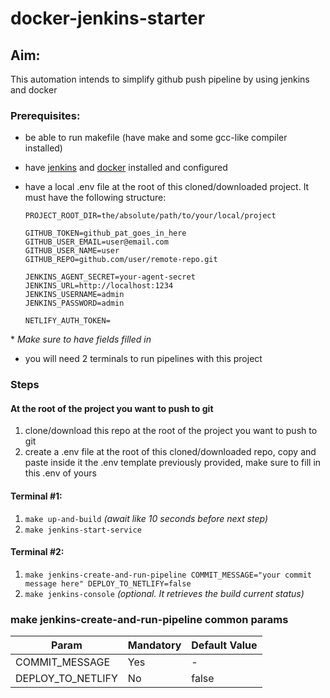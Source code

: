 # docker-jenkins-starter

## Aim:
This automation intends to simplify github push pipeline by using jenkins and docker 

### Prerequisites:

- be able to run makefile (have make and some gcc-like compiler installed)
- have [jenkins](https://www.jenkins.io/) and [docker](https://www.docker.com/) installed and configured
- have a local .env file at the root of this cloned/downloaded project. It must have the following structure:

  ```
  PROJECT_ROOT_DIR=the/absolute/path/to/your/local/project

  GITHUB_TOKEN=github_pat_goes_in_here
  GITHUB_USER_EMAIL=user@email.com
  GITHUB_USER_NAME=user
  GITHUB_REPO=github.com/user/remote-repo.git

  JENKINS_AGENT_SECRET=your-agent-secret
  JENKINS_URL=http://localhost:1234
  JENKINS_USERNAME=admin
  JENKINS_PASSWORD=admin

  NETLIFY_AUTH_TOKEN=
  ```

\* _Make sure to have fields filled in_

- you will need 2 terminals to run pipelines with this project

### Steps

#### At the root of the project you want to push to git
1. clone/download this repo at the root of the project you want to push to git
2. create a .env file at the root of this cloned/downloaded repo, copy and paste inside it the .env template previously provided, make sure to fill in this .env of yours

#### Terminal #1:
1. `make up-and-build`
   _(await like 10 seconds before next step)_
2. `make jenkins-start-service`

#### Terminal #2:
1. `make jenkins-create-and-run-pipeline COMMIT_MESSAGE="your commit message here" DEPLOY_TO_NETLIFY=false`
2. `make jenkins-console` _(optional. It retrieves the build current status)_

### make jenkins-create-and-run-pipeline common params

| Param             | Mandatory | Default Value |
| ----------------- | --------- | ------------- |
| COMMIT_MESSAGE    | Yes       | -             |
| DEPLOY_TO_NETLIFY | No        | false         |
